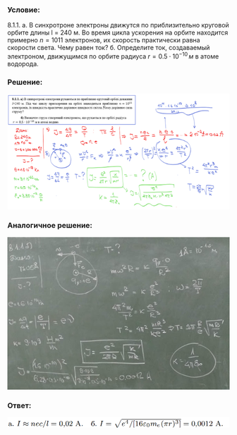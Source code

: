 ###  Условие: 

$8.1.1.$ а. В синхротроне электроны движутся по приблизительно круговой орбите длины l = 240 м. Во время цикла ускорения на орбите находится примерно $n = 1011$ электронов, их скорость практически равна скорости света. Чему равен ток? б. Определите ток, создаваемый электроном, движущимся по орбите радиуса $r = 0.5 \cdot 10^{−10} \,м$ в атоме водорода. 

###  Решение: 

![|640x334, 67%](../../img/8.1.1/1.png) 

###  Аналогичное решение: 

![|640x440, 67%](../../img/8.1.1/2.jpg) 

###  Ответ: 

![|989x47, 101%](../../img/8.1.1/ans.png) 
